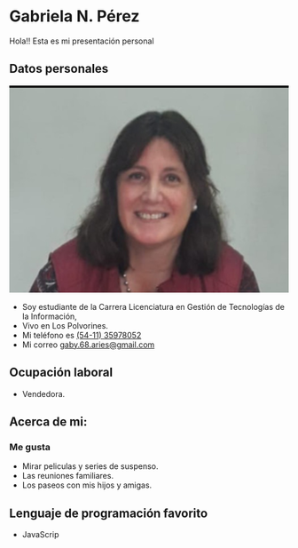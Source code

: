 # Gabriela N. Pérez
Hola!! Esta es mi presentación personal
## Datos personales

![Esta soy yo](./img/Soy%20yo.jpg)

- Soy estudiante de la Carrera Licenciatura en Gestión de Tecnologías de la Información,
- Vivo en Los Polvorines.
- Mi teléfono es [(54-11) 35978052](tel:+541135978052)
- Mi correo <gaby.68.aries@gmail.com>

## Ocupación laboral
- Vendedora.

## Acerca de mi:
### Me gusta
- Mirar peliculas y series de suspenso.
- Las reuniones familiares.
- Los paseos con mis hijos y amigas.
  
## Lenguaje de programación favorito
- JavaScrip
